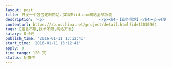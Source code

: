 ```yaml
---                
layout: post       
title: 开发一个包包定制网站，实现Miid.com网站全部功能           
description: '<p>                        </p><h4>【业务需求】</h4><p>开发一个包包定制网站，同时支持PC端和手机端，主要功能参照Miid.com，全部覆盖Miid.com的功能<br></p><h4>【人员要求】</h4><p>丰富的网站开发经验，工匠精神。<br></p><h4>【交付要求】</h4><p>网站PC端，手机端<br></p><p>                    </p>'     
contenturl: https://zb.oschina.net/project/detail.html?id=13030964      
tags: [语言不限,技术不限,网站开发]            
salary: 0-0元          
publish_time: '2016-01-11 13:12:41'         
start_time: '2016-01-11 13:12:41'           
apply: 0                   
time_range: 120 天              
status: 招募中                  
---                 
```

